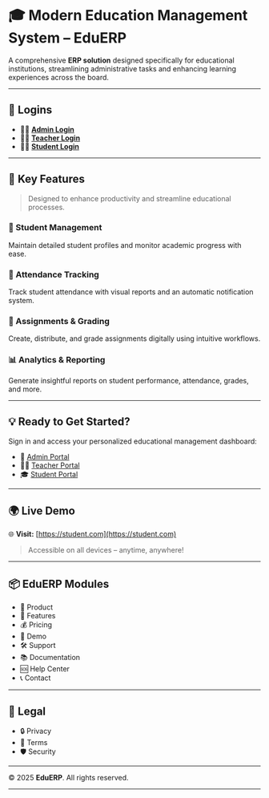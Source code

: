 # 🎓 Modern Education Management System – EduERP

A comprehensive **ERP solution** designed specifically for educational institutions, streamlining administrative tasks and enhancing learning experiences across the board.

---

## 🔐 Logins

- 👨‍💼 **[Admin Login](#)**  
- 👩‍🏫 **[Teacher Login](#)**  
- 👨‍🎓 **[Student Login](#)**

---

## 🚀 Key Features

> Designed to enhance productivity and streamline educational processes.

### 📘 Student Management
Maintain detailed student profiles and monitor academic progress with ease.

### 📅 Attendance Tracking
Track student attendance with visual reports and an automatic notification system.

### 📝 Assignments & Grading
Create, distribute, and grade assignments digitally using intuitive workflows.

### 📊 Analytics & Reporting
Generate insightful reports on student performance, attendance, grades, and more.

---

## 💡 Ready to Get Started?

Sign in and access your personalized educational management dashboard:

- 🔑 [Admin Portal](#)
- 🧑‍🏫 [Teacher Portal](#)
- 🎓 [Student Portal](#)

---

## 🌍 Live Demo

🌐 **Visit:** [https://student.com](https://student.com)

> Accessible on all devices – anytime, anywhere!

---

## 📦 EduERP Modules

- 🧩 Product
- 💼 Features
- 💰 Pricing
- 🎥 Demo
- 🛠️ Support
- 📚 Documentation
- 🆘 Help Center
- 📞 Contact

---

## 📜 Legal

- 🔒 Privacy
- 📄 Terms
- 🛡️ Security

---

© 2025 **EduERP**. All rights reserved.

---

